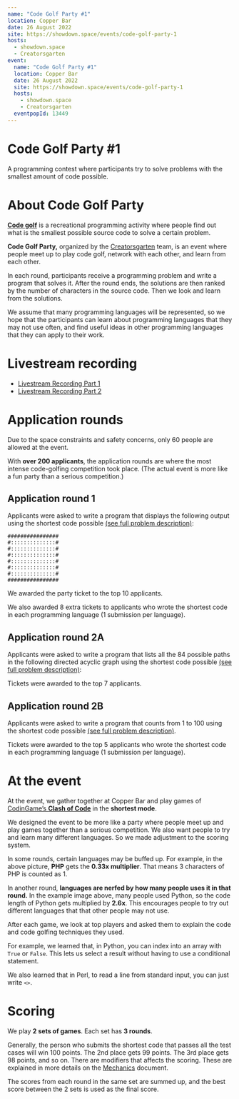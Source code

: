 ```yaml
---
name: "Code Golf Party #1"
location: Copper Bar
date: 26 August 2022
site: https://showdown.space/events/code-golf-party-1
hosts:
  - showdown.space
  - Creatorsgarten
event:
  name: "Code Golf Party #1"
  location: Copper Bar
  date: 26 August 2022
  site: https://showdown.space/events/code-golf-party-1
  hosts:
    - showdown.space
    - Creatorsgarten
  eventpopId: 13449
---
```


# Code Golf Party #1

A programming contest where participants try to solve problems with the smallest amount of code possible.

# About Code Golf Party

[**Code golf**](https://en.wikipedia.org/wiki/Code_golf) is a recreational programming activity where people find out what is the smallest possible source code to solve a certain problem.

**Code Golf Party,** organized by the [Creatorsgarten](https://creatorsgarten.org/) team, is an event where people meet up to play code golf, network with each other, and learn from each other.

In each round, participants receive a programming problem and write a program that solves it. After the round ends, the solutions are then ranked by the number of characters in the source code. Then we look and learn from the solutions.

We assume that many programming languages will be represented, so we hope that the participants can learn about programming languages that they may not use often, and find useful ideas in other programming languages that they can apply to their work.

# Livestream recording

- [Livestream Recording Part 1](https://www.facebook.com/showdown.space/videos/589192172698870/)
- [Livestream Recording Part 2](https://www.facebook.com/showdown.space/videos/897540371212344/)

# Application rounds

Due to the space constraints and safety concerns, only 60 people are allowed at the event.

With **over 200 applicants**, the application rounds are where the most intense code-golfing competition took place. (The actual event is more like a fun party than a serious competition.)

## Application round 1

Applicants were asked to write a program that displays the following output using the shortest code possible [(see full problem description)](https://hackmd.io/@dtinth/Hyk_qaAp5):

```
################
#::::::::::::::#
#::::::::::::::#
#::::::::::::::#
#::::::::::::::#
#::::::::::::::#
#::::::::::::::#
################
```

We awarded the party ticket to the top 10 applicants.

We also awarded 8 extra tickets to applicants who wrote the shortest code in each programming language (1 submission per language).

## Application round 2A

Applicants were asked to write a program that lists all the 84 possible paths in the following directed acyclic graph using the shortest code possible [(see full problem description)](https://hackmd.io/@dtinth/HkoBY7eAq):

Tickets were awarded to the top 7 applicants.

## Application round 2B

Applicants were asked to write a program that counts from 1 to 100 using the shortest code possible [(see full problem description)](https://hackmd.io/@dtinth/HkoBY7eAq).

Tickets were awarded to the top 5 applicants who wrote the shortest code in each programming language (1 submission per language).

# At the event

At the event, we gather together at Copper Bar and play games of [CodinGame’s **Clash of Code**](https://www.codingame.com/multiplayer/clashofcode) in the **shortest mode**.

We designed the event to be more like a party where people meet up and play games together than a serious competition. We also want people to try and learn many different languages. So we made adjustment to the scoring system.

In some rounds, certain languages may be buffed up. For example, in the above picture, **PHP** gets the **0.33x multiplier**. That means 3 characters of PHP is counted as 1.

In another round, **languages are nerfed by how many people uses it in that round.** In the example image above, many people used Python, so the code length of Python gets multiplied by **2.6x**. This encourages people to try out different languages that that other people may not use.

After each game, we look at top players and asked them to explain the code and code golfing techniques they used.

For example, we learned that, in Python, you can index into an array with `True` or `False`. This lets us select a result without having to use a conditional statement.

We also learned that in Perl, to read a line from standard input, you can just write `<>`.

# Scoring

We play **2 sets of games**. Each set has **3 rounds**.

Generally, the person who submits the shortest code that passes all the test cases will win 100 points. The 2nd place gets 99 points. The 3rd place gets 98 points, and so on. There are modifiers that affects the scoring. These are explained in more details on the [Mechanics](https://showdownspace.page.link/golf1mechanics) document.

The scores from each round in the same set are summed up, and the best score between the 2 sets is used as the final score.
